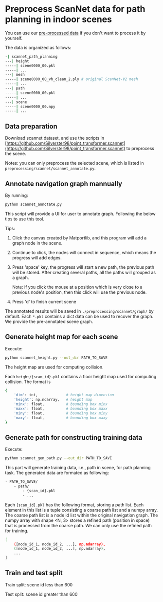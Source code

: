# Preprocess ScanNet data for path planning in indoor scenes

You can use our [pre-processed data](https://drive.google.com/drive/folders/1CKJER3CnVh0o8cwlN8a2c0kQ6HTEqvqj?usp=sharing) if you don't want to process it by yourself.

The data is organized as follows:

```bash
-| scannet_path_planning
---| height
-----| scene0000_00.pkl
-----| ...
---| mesh
-----| scene0000_00_vh_clean_2.ply # original ScanNet-V2 mesh
-----| ...
---| path
-----| scene0000_00.pkl
-----| ...
---| scene
-----| scene0000_00.npy
-----| ...
```

## Data preparation

Download scannet dataset, and use the scripts in [https://github.com/Silverster98/point_transformer.scannet](https://github.com/Silverster98/point_transformer.scannet) to preprocess the scene.

Notes: you can only preprocess the selected scene, which is listed in `preprocessing/scannet/scannet_annotate.py`.

## Annotate navigation graph mannually

By running:

```bash
python scannet_annotate.py
```

This script will provide a UI for user to annotate graph. Following the below tips to use this tool.

Tips:

1. Click the canvas created by Matportlib, and this program will add a graph node in the scene.

2. Continue to click, the nodes will connect in sequence, which means the progress will add edges.

3. Press 'space' key, the progress will start a new path, the previous path will be stored. After creating several paths, all the paths will grouped as a graph.

    Note: if you click the mouse at a position which is very close to a previous node's position, then this click will use the previous node.

4. Press 'd' to finish current scene

The annotated results will be saved in `./preprocessing/scannet/graph/` by default. Each `*.pkl` contains a dict data can be used to recover the graph. We provide the pre-annotated scene graph.

## Generate height map for each scene

Execute:

```bash
python scannet_height.py --out_dir PATH_TO_SAVE
```

The height map are used for computing collision.

Each `height/{scan_id}.pkl` contains a floor height map used for computing collision. The format is 

```bash
{
    'dim': int,             # height map dimension
    'height': np.ndarray,   # height map
    'minx': float,          # bounding box minx
    'maxx': float,          # bounding box maxx
    'miny': float,          # bounding box miny
    'maxy': float,          # bounding box maxy
}
```

## Generate path for constructing training data

Execute:

```bash
python scannet_gen_path.py --out_dir PATH_TO_SAVE
```

This part will generate training data, i.e., path in scene, for path planning task.
The generated data are formated as following:

```bash
- PATH_TO_SAVE/
    - path/
        - {scan_id}.pkl
        - ...
```

Each `{scan_id}.pkl` has the following format, storing a path list.
Each element in this list is a tuple consisting a coarse path list and a numpy array.
The coarse path list is a node id list within the original navigation graph. 
The numpy array with shape <N, 3> stores a refined path (position in space) that is processed from the coarse path.
We can only use the refined path for training.

```bash
[
    ([node_id_1, node_id_2, ...], np.ndarray),
    ([node_id_1, node_id_2, ...], np.ndarray),
    ...
]
```

## Train and test split

Train split: scene id less than 600

Test split: scene id greater than 600



